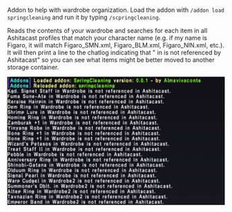 Addon to help with wardrobe organization. Load the addon with `/addon load springcleaning` and run it by typing `/scpringcleaning`.

Reads the contents of your wardrobe and searches for each item in all Ashitacast profiles that match your character name (e.g. if my name is Figaro, it will match Figaro_SMN.xml, Figaro_BLM.xml, Figaro_NIN.xml, etc.). It will then print a line to the chatlog indicating that "<item> in <wardrobe> is not referenced by Ashitacast" so you can see what items might be better moved to another storage container.

![example output](/images/example.png)
